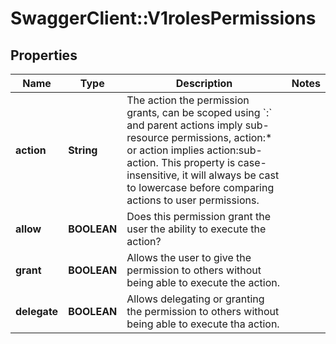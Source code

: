 # SwaggerClient::V1rolesPermissions

## Properties
Name | Type | Description | Notes
------------ | ------------- | ------------- | -------------
**action** | **String** | The action the permission grants, can be scoped using &#x60;:&#x60; and parent actions imply sub-resource permissions, action:* or action implies action:sub-action. This property is case-insensitive, it will always be cast to lowercase before comparing actions to user permissions. | 
**allow** | **BOOLEAN** | Does this permission grant the user the ability to execute the action? | 
**grant** | **BOOLEAN** | Allows the user to give the permission to others without being able to execute the action. | 
**delegate** | **BOOLEAN** | Allows delegating or granting the permission to others without being able to execute tha action. | 

